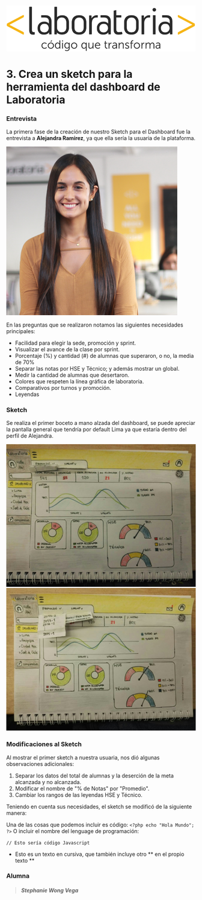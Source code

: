 ![logo](assets/img/logo_laboratoria.png)

# 3. Crea un sketch para la herramienta del dashboard de Laboratoria

### Entrevista

La primera fase de la creación de nuestro Sketch para el Dashboard fue la entrevista a **Alejandra Ramirez**, ya que ella sería la usuaria de la plataforma.

![Ale](assets/img/foto_ale.png "Alejandra")

En las preguntas que se realizaron notamos las siguientes necesidades principales:

* Facilidad para elegir la sede, promoción y sprint.
* Visualizar el avance de la clase por sprint.
* Porcentaje (%) y cantidad (#) de alumnas que superaron, o no, la media de 70%
* Separar las notas por HSE y Técnico; y además mostrar un global.
* Medir la cantidad de alumnas que desertaron.
* Colores que respeten la línea gráfica de laboratoria.
* Comparativos por turnos y promoción.
* Leyendas

### Sketch

Se realiza el primer boceto a mano alzada del dashboard, se puede apreciar la pantalla general que tendría por default Lima ya que estaría dentro del perfil de Alejandra.

![skectch1](assets/img/sketch1_sin_desplegar.jpeg "Sin desplegar")
![sketch1](assets/img/sketch2_desplegado.jpeg "desplegado")

### Modificaciones al Sketch

Al mostrar el primer sketch a nuestra usuaria, nos dió algunas observaciones adicionales:

1. Separar los datos del total de alumnas y la deserción de la meta alcanzada y no alcanzada.
2. Modificar el nombre de "% de Notas" por "Promedio".
3. Cambiar los rangos de las leyendas HSE y Técnico.

Teniendo en cuenta sus necesidades, el sketch se modificó de la siguiente manera:



Una de las cosas que podemos incluir es código:
`<?php echo "Hola Mundo"; ?>`
O incluir el nombre del lenguage de programación:
```[javascript]
// Esto sería código Javascript
```

* Esto es un texto en cursiva, que también incluye otro ** en el propio texto **

### **Alumna**

>##### Stephanie Wong Vega

